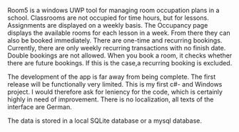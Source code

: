 

Room5 is a windows UWP tool for managing room occupation plans in a school. Classrooms are not occupied for time hours, but for lessons. Assignments are displayed on a weekly basis. The Occupancy page displays the available rooms for each lesson in a week. From there they can also be booked immediately. There are one-time and recurring bookings. Currently, there are only weekly recurring transactions with no finish date. Double bookings are not allowed. When you book a room, it checks whether there are future bookings. If this is the case,a recurring booking is excluded.

The development of the app is far away from being complete. The first release will be functionally very limited. This is my first c\#- and Windows project. I would therefore ask for leniency for the code, which is certainly highly in need of improvement. There is no localization, all texts of the interface are German.

The data is stored in a local SQLite database or a mysql database.

